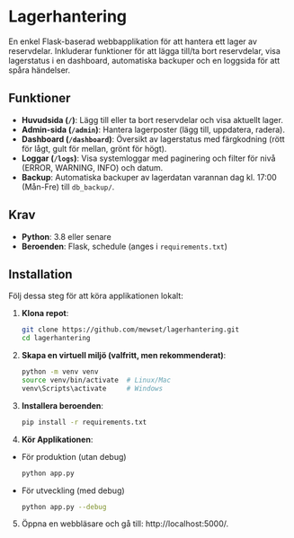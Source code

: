 # Lagerhantering

En enkel Flask-baserad webbapplikation för att hantera ett lager av reservdelar. Inkluderar funktioner för att lägga till/ta bort reservdelar, visa lagerstatus i en dashboard, automatiska backuper och en loggsida för att spåra händelser.

## Funktioner
- **Huvudsida (`/`)**: Lägg till eller ta bort reservdelar och visa aktuellt lager.
- **Admin-sida (`/admin`)**: Hantera lagerposter (lägg till, uppdatera, radera).
- **Dashboard (`/dashboard`)**: Översikt av lagerstatus med färgkodning (rött för lågt, gult för mellan, grönt för högt).
- **Loggar (`/logs`)**: Visa systemloggar med paginering och filter för nivå (ERROR, WARNING, INFO) och datum.
- **Backup**: Automatiska backuper av lagerdatan varannan dag kl. 17:00 (Mån-Fre) till `db_backup/`.

## Krav
- **Python**: 3.8 eller senare
- **Beroenden**: Flask, schedule (anges i `requirements.txt`)

## Installation
Följ dessa steg för att köra applikationen lokalt:

1. **Klona repot**:
   ```bash
   git clone https://github.com/mewset/lagerhantering.git
   cd lagerhantering

2. **Skapa en virtuell miljö (valfritt, men rekommenderat)**:
    ```bash
    python -m venv venv
    source venv/bin/activate  # Linux/Mac
    venv\Scripts\activate     # Windows

3. **Installera beroenden**:
    ```bash
    pip install -r requirements.txt

4. **Kör Applikationen**:
- För produktion (utan debug)
    ```bash
    python app.py
- För utveckling (med debug)
    ```bash
    python app.py --debug

5. Öppna en webbläsare och gå till: http://localhost:5000/.

